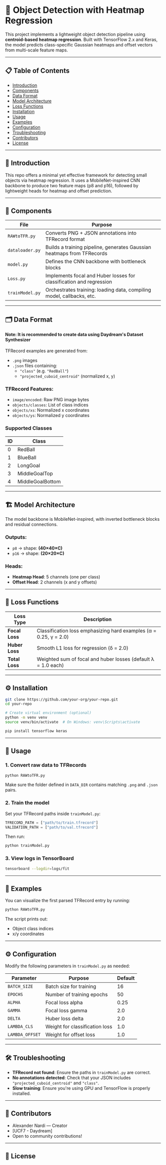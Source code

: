 # 🧠 Object Detection with Heatmap Regression

This project implements a lightweight object detection pipeline using **centroid-based heatmap regression**. Built with TensorFlow 2.x and Keras, the model predicts class-specific Gaussian heatmaps and offset vectors from multi-scale feature maps.

---

## 📋 Table of Contents

- [Introduction](##introduction)
- [Components](##components)
- [Data Format](##data-format)
- [Model Architecture](##model-architecture)
- [Loss Functions](##loss-functions)
- [Installation](##installation)
- [Usage](##usage)
- [Examples](##examples)
- [Configuration](##configuration)
- [Troubleshooting](##troubleshooting)
- [Contributors](##contributors)
- [License](##license)

---

## 🧩 Introduction

This repo offers a minimal yet effective framework for detecting small objects via heatmap regression. It uses a MobileNet-inspired CNN backbone to produce two feature maps (p8 and p16), followed by lightweight heads for heatmap and offset prediction.

---

## 🧱 Components

| File              | Purpose                                                                 |
|-------------------|-------------------------------------------------------------------------|
| `RAWtoTFR.py`     | Converts PNG + JSON annotations into TFRecord format                    |
| `dataloader.py`   | Builds a training pipeline, generates Gaussian heatmaps from TFRecords  |
| `model.py`        | Defines the CNN backbone with bottleneck blocks                         |
| `Loss.py`         | Implements focal and Huber losses for classification and regression     |
| `trainModel.py`   | Orchestrates training: loading data, compiling model, callbacks, etc.   |

---

## 🗂 Data Format

#### Note: It is recommended to create data using Daydream's Dataset Synthesizer

TFRecord examples are generated from:
- `.png` images
- `.json` files containing:
  - `"class"` (e.g. `"RedBall"`)
  - `"projected_cuboid_centroid"` (normalized x, y)

### TFRecord Features:
- `image/encoded`: Raw PNG image bytes
- `objects/classes`: List of class indices
- `objects/xs`: Normalized x coordinates
- `objects/ys`: Normalized y coordinates

### Supported Classes

| ID | Class            |
|----|------------------|
| 0  | RedBall          |
| 1  | BlueBall         |
| 2  | LongGoal         |
| 3  | MiddleGoalTop    |
| 4  | MiddleGoalBottom |

---

## 🏗 Model Architecture

The model backbone is MobileNet-inspired, with inverted bottleneck blocks and residual connections.

### Outputs:
- `p8` → shape: **(40×40×C)**
- `p16` → shape: **(20×20×C)**

### Heads:
- **Heatmap Head**: 5 channels (one per class)
- **Offset Head**: 2 channels (x and y offsets)

---

## 🧠 Loss Functions

| Loss Type     | Description                                                         |
|---------------|---------------------------------------------------------------------|
| **Focal Loss** | Classification loss emphasizing hard examples (α = 0.25, γ = 2.0)   |
| **Huber Loss** | Smooth L1 loss for regression (δ = 2.0)                             |
| **Total Loss** | Weighted sum of focal and huber losses (default λ = 1.0 each)       |

---

## ⚙️ Installation

```bash
git clone https://github.com/your-org/your-repo.git
cd your-repo

# Create virtual environment (optional)
python -m venv venv
source venv/bin/activate  # On Windows: venv\Scripts\activate

pip install tensorflow keras
```

---

## 🚀 Usage

### 1. Convert raw data to TFRecords

```bash
python RAWtoTFR.py
```

Make sure the folder defined in `DATA_DIR` contains matching `.png` and `.json` pairs.

### 2. Train the model

Set your TFRecord paths inside `trainModel.py`:
```python
TFRECORD_PATH = ["path/to/train.tfrecord"]
VALIDATION_PATH = ["path/to/val.tfrecord"]
```

Then run:
```bash
python trainModel.py
```

### 3. View logs in TensorBoard

```bash
tensorboard --logdir=logs/fit
```

---

## 🧪 Examples

You can visualize the first parsed TFRecord entry by running:

```bash
python RAWtoTFR.py
```

The script prints out:
- Object class indices
- x/y coordinates

---

## ⚙️ Configuration

Modify the following parameters in `trainModel.py` as needed:

| Parameter         | Purpose                             | Default        |
|------------------|-------------------------------------|----------------|
| `BATCH_SIZE`      | Batch size for training             | 16             |
| `EPOCHS`          | Number of training epochs           | 50             |
| `ALPHA`           | Focal loss alpha                    | 0.25           |
| `GAMMA`           | Focal loss gamma                    | 2.0            |
| `DELTA`           | Huber loss delta                    | 2.0            |
| `LAMBDA_CLS`      | Weight for classification loss      | 1.0            |
| `LAMBDA_OFFSET`   | Weight for offset loss              | 1.0            |

---

## 🛠 Troubleshooting

- **TFRecord not found**: Ensure the paths in `trainModel.py` are correct.
- **No annotations detected**: Check that your JSON includes `"projected_cuboid_centroid"` and `"class"`.
- **Slow training**: Ensure you're using GPU and TensorFlow is properly installed.

---

## 👥 Contributors

- Alexander Nardi — Creator
- [UCF7 - Daydream]
- Open to community contributions!

---

## 📄 License
